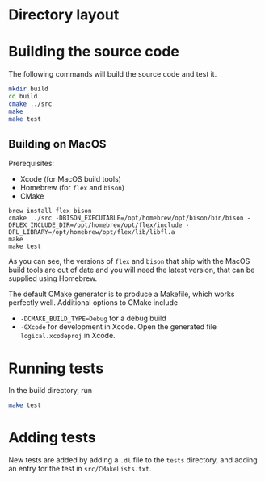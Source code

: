 # Directory layout

# Building the source code

The following commands will build the source code and test it.
```bash
mkdir build
cd build
cmake ../src
make
make test
```

## Building on MacOS

Prerequisites:
- Xcode (for MacOS build tools)
- Homebrew (for `flex` and `bison`)
- CMake

```
brew install flex bison
cmake ../src -DBISON_EXECUTABLE=/opt/homebrew/opt/bison/bin/bison -DFLEX_INCLUDE_DIR=/opt/homebrew/opt/flex/include -DFL_LIBRARY=/opt/homebrew/opt/flex/lib/libfl.a
make
make test
```

As you can see, the versions of `flex` and `bison` that ship with the MacOS build tools are out of date and you will need the latest version, that can be supplied using Homebrew.

The default CMake generator is to produce a Makefile, which works perfectly well.  Additional options to CMake include

- `-DCMAKE_BUILD_TYPE=Debug` for a debug build
- `-GXcode` for development in Xcode. Open the generated file `logical.xcodeproj` in Xcode.

# Running tests

In the build directory, run

```bash
make test
```

# Adding tests

New tests are added by adding a `.dl` file to the `tests` directory, and adding an entry for the test in `src/CMakeLists.txt`.

